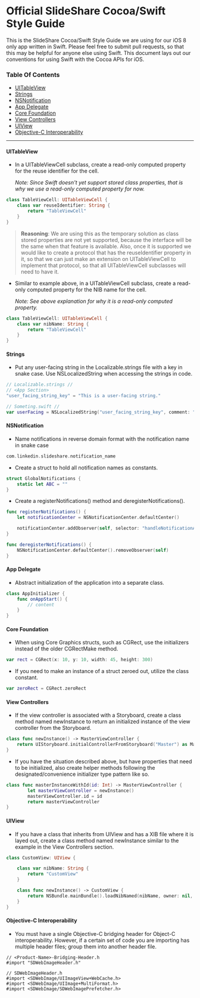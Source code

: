 Official SlideShare Cocoa/Swift Style Guide
===========================
This is the SlideShare Cocoa/Swift Style Guide we are using for our iOS 8 only app written in Swift. Please feel free to submit pull requests, so that this may be helpful for anyone else using Swift. This document lays out our conventions for using Swift with the Cocoa APIs for iOS.

### Table Of Contents

* [UITableView](#uitableview)
* [Strings](#strings)
* [NSNotification](#nsnotification)
* [App Delegate](#app-delegate)
* [Core Foundation](#core-foundation)
* [View Controllers](#view-controllers)
* [UIView](#uiview)
* [Objective-C Interoperability](#objective-c-interoperability)

---


#### UITableView
- In a UITableViewCell subclass, create a read-only computed property for the reuse identifier for the cell.

    *Note: Since Swift doesn't yet support stored class properties, that is why we use a read-only computed property for now.*

```swift
class TableViewCell: UITableViewCell {
    class var reuseIdentifier: String {
        return "TableViewCell"
    }
}
```
> **Reasoning**: We are using this as the temporary solution as class stored properties are not yet supported, because the interface will be the same when that feature is available. Also, once it is supported we would like to create a protocol that has the reuseIdentifier property in it, so that we can just make an extension on UITableViewCell to implement that protocol, so that all UITableViewCell subclasses will need to have it.

- Similar to example above, in a UITableViewCell subclass, create a read-only computed property for the NIB name for the cell.

    *Note: See above explanation for why it is a read-only computed property.*

```swift
class TableViewCell: UITableViewCell {
    class var nibName: String {
        return "TableViewCell"
    }
}
```

#### Strings
- Put any user-facing string in the Localizable.strings file with a key in snake case. Use NSLocalizedString when accessing the strings in code.

```swift
// Localizable.strings //
// <App Section>
"user_facing_string_key" = "This is a user-facing string."

// Someting.swift //
var userFacing = NSLocalizedString("user_facing_string_key", comment: "")
```

#### NSNotification
- Name notifications in reverse domain format with the notification name in snake case

```swift
com.linkedin.slideshare.notification_name
```

- Create a struct to hold all notification names as constants.

```swift
struct GlobalNotifications {
    static let ABC = ""
}
```
- Create a registerNotifications() method and deregisterNotifications().

```swift
func registerNotifications() {
    let notificationCenter = NSNotificationCenter.defaultCenter()

    notificationCenter.addObserver(self, selector: "handleNotificationABC:", name: GlobalNotifications.ABC, object: nil)
}

func deregisterNotifications() {
    NSNotificationCenter.defaultCenter().removeObserver(self)
}
```

#### App Delegate
- Abstract initialization of the application into a separate class.

```swift
class AppInitializer {
    func onAppStart() {
        // content
    }
}
```

#### Core Foundation
- When using Core Graphics structs, such as CGRect, use the initializers instead of the older CGRectMake method.

```swift
var rect = CGRect(x: 10, y: 10, width: 45, height: 300)
```

- If you need to make an instance of a struct zeroed out, utilize the class constant.

```swift
var zeroRect = CGRect.zeroRect
```

#### View Controllers
- If the view controller is associated with a Storyboard, create a class method named newInstance to return an initialized instance of the view controller from the Storyboard.

```swift
class func newInstance() -> MasterViewController {
    return UIStoryboard.initialControllerFromStoryboard("Master") as MasterViewController
}
```

- If you have the situation described above, but have properties that need to be initialized, also create helper methods following the designated/convenience initializer type pattern like so.

```swift
class func masterInstanceWithId(id: Int) -> MasterViewController {
        let masterViewController = newInstance()
        masterViewController.id = id
        return masterViewController
}
```

#### UIView
- If you have a class that inherits from UIView and has a XIB file where it is layed out, create a class method named newInstance similar to the example in the View Controllers section.

```swift
class CustomView: UIView {

    class var nibName: String {
        return "CustomView"
    }

    class func newInstance() -> CustomView {
        return NSBundle.mainBundle().loadNibNamed(nibName, owner: nil, options: nil)[0] as CustomView
    }
}
```

#### Objective-C Interoperability
- You must have a single Objective-C bridging header for Object-C interoperability. However, if a certain set of code you are importing has multiple header files; group them into another header file.

```objc
// <Product-Name>-Bridging-Header.h
#import "SDWebImageHeader.h"

// SDWebImageHeader.h
#import <SDWebImage/UIImageView+WebCache.h>
#import <SDWebImage/UIImage+MultiFormat.h>
#import <SDWebImage/SDWebImagePrefetcher.h>
```
